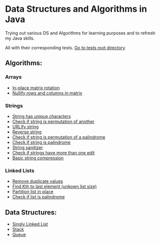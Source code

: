 # Data Structures and Algorithms in Java
Trying out various DS and Algorithms for learning purposes and to refresh my Java skills.

All with their corresponding tests. [Go to tests root directory](/src/test/java/anthonynsimon/)

## Algorithms:
### Arrays
- [In-place matrix rotation](/src/main/java/anthonynsimon/algorithms/arrays/MatrixRotation.java)
- [Nullify rows and columns in matrix](/src/main/java/anthonynsimon/algorithms/arrays/NullifyMatrix.java)

### Strings
- [String has unique characters](/src/main/java/anthonynsimon/algorithms/strings/UniqueCharacters.java)
- [Check if string is permutation of another](/src/main/java/anthonynsimon/algorithms/strings/PermutationMatch.java)
- [URLify string](/src/main/java/anthonynsimon/algorithms/strings/Urlifier.java)
- [Reverse string](/src/main/java/anthonynsimon/algorithms/strings/Reverser.java)
- [Check if string is permutation of a palindrome](/src/main/java/anthonynsimon/algorithms/strings/PermutationPalindrome.java)
- [Check if string is palindrome](/src/main/java/anthonynsimon/algorithms/strings/PalindromeChecker.java)
- [String sanitizer](/src/main/java/anthonynsimon/algorithms/strings/Sanitizer.java)
- [Check if strings have more than one edit](/src/main/java/anthonynsimon/algorithms/strings/OneEditChecker.java)
- [Basic string compression](/src/main/java/anthonynsimon/algorithms/strings/StringCompressor.java)

### Linked Lists
- [Remove duplicate values](/src/main/java/anthonynsimon/algorithms/lists/RemoveListDuplicates.java)
- [Find Kth to last element (unkown list size)](/src/main/java/anthonynsimon/algorithms/lists/FindKthToLast.java)
- [Partition list in place](/src/main/java/anthonynsimon/algorithms/lists/PartitionList.java)
- [Check if list is palindrome](/src/main/java/anthonynsimon/algorithms/lists/ListPalindromeChecker.java)

## Data Structures:
- [Singly Linked List](/src/main/java/anthonynsimon/datastructures/LinkedList.java)
- [Stack](/src/main/java/anthonynsimon/datastructures/Stack.java)
- [Queue](/src/main/java/anthonynsimon/datastructures/Queue.java)